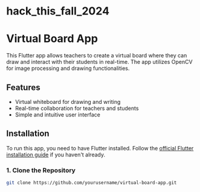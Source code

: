 # hack_this_fall_2024
# Virtual Board App

This Flutter app allows teachers to create a virtual board where they can draw and interact with their students in real-time. The app utilizes OpenCV for image processing and drawing functionalities.

## Features

- Virtual whiteboard for drawing and writing
- Real-time collaboration for teachers and students
- Simple and intuitive user interface

## Installation

To run this app, you need to have Flutter installed. Follow the [official Flutter installation guide](https://flutter.dev/docs/get-started/install) if you haven't already.

### 1. Clone the Repository

```bash
git clone https://github.com/yourusername/virtual-board-app.git
